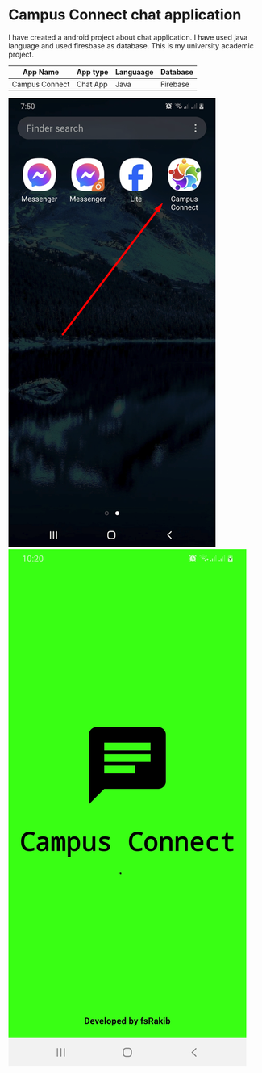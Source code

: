 # Campus Connect chat application

I have created a android project about chat application. I have used java language and used firesbase as database.
This is my university academic project.

| App Name | App type | Languaage | Database |
|-|-|-|-|
| Campus Connect | Chat App | Java | Firebase |

<img src ="https://github.com/fsRakib/Campus_Connect/blob/master/asset/Chat%20icon.png" alt="MLBC">
<img src ="https://github.com/fsRakib/Campus_Connect/blob/master/asset/splash_Activity.jpg">
